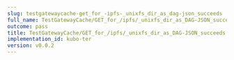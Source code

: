 ```yaml
---
slug: testgatewaycache-get_for_-ipfs-_unixfs_dir_as_dag-json_succeeds
full_name: TestGatewayCache/GET_for_/ipfs/_unixfs_dir_as_DAG-JSON_succeeds
outcome: pass
title: TestGatewayCache/GET_for_/ipfs/_unixfs_dir_as_DAG-JSON_succeeds
implementation_id: kubo-ter
version: v0.0.2
---
```



